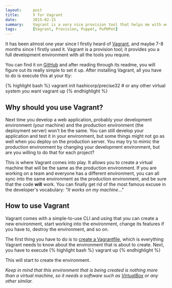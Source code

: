 ```yaml
---
layout:     post
title:      V for Vagrant 
date:       2015-02-15
summary:    Vagrant is a very nice provision tool that helps me with web development. I don't want to install every tool on my machine; I want my environment as clean as possible. Vagrant helps me create virtual machines with all the tools required for any project.
tags:       [Vagrant, Provision, Puppet, PuPHPet]
---
```


<p>
It has been almost one year since I firstly heard of <a href="https://www.vagrantup.com/">Vagrant</a>, and maybe 7-8 months since I firstly used it. Vagrant is a provision tool; it provides you a full development environment with all the tools you require. 
</p>

You can find it on <a href="https://github.com/mitchellh/vagrant">GitHub</a> and after reading through its readme, you will figure out its really simple to set it up. After installing Vagrant, all you have to do is execute this at your tty:

{% highlight bash %}
vagrant init hashicorp/precise32  # or any other virtual system you want
vagrant up
{% endhighlight %}

## Why should you use Vagrant?
Next time you develop a web application, probably your development environment (your machine) and the production environment (the deployment server) won't be the same. You can still develop your application and test it in your environment, but some things might not go as well when you deploy on the production server. You may try to mimic the production environment by changing your development environment, but are you willing to do that for each project? 

This is where Vagrant comes into play. It allows you to create a virtual machine that will be the same as the production environment. If you are working on a team and everyone has a different environment, you can all sync into the same environment as the production environment, and be sure that the code **will** work. You can finally get rid of the most famous excuse in the developer's vocabulary: _"It works on my machine..."_

## How to use Vagrant
Vagrant comes with a simple-to-use CLI and using that you can create a new environment, start working into the environment, change its features if you have to, destroy the environment, and so on.

The first thing you have to do is to <a href="https://docs.vagrantup.com/v2/vagrantfile/">create a Vagrantfile</a>, which is everything Vagrant needs to know about the environment that is about to create. Next, you have to execute
{% highlight bash %}
vagrant up
{% endhighlight %}

This will start to create the environment. 
<p>
<i>Keep in mind that this environment that is being created is nothing more than a virtual machine, so it needs a software such as <a href="https://www.virtualbox.org/">VirtualBox</a> or any other similar.</i>
</p>
